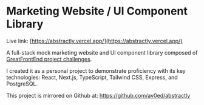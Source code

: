 # Marketing Website / UI Component Library

Live link: [https://abstractly.vercel.app/](https://abstractly.vercel.app/)

A full-stack mock marketing website and UI component library composed of
[GreatFrontEnd project challenges](https://www.greatfrontend.com/projects).

I created it as a personal project to demonstrate proficiency with its key
technologies: React, Next.js, TypeScript, Tailwind CSS, Express, and
PostgreSQL.

This project is mirrored on Github at: https://github.com/av0ed/abstractly
